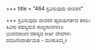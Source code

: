 +++
title = "464 ಸ್ರವಿಸುವುದು ಜೀವರಸ"

+++
ಸ್ರವಿಸುವುದು ಜೀವರಸ ಹೃದಯಗರ್ತದ ತಳದಿ।  
ಕಿವಿಗಾ ರಹಸ್ಯದುಲಿ ಕಾವ್ಯಗಾನಗಳಿಂ॥  
ಭುವನದಾಚಿನ ರಹಸ್ಯದ ಕೀರ್ತಿ ವೇದಗಳ।  
ರವದಿನೆಂದಾರ್ಷಮತ - ಮಂಕುತಿಮ್ಮ॥  
